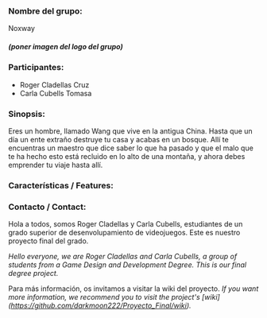 
### Nombre del grupo:
Noxway 

##### (poner imagen del logo del grupo)

### Participantes:
* Roger Cladellas Cruz
* Carla Cubells Tomasa

### Sinopsis:
Eres un hombre, llamado Wang que vive en la antigua China. Hasta que un día un ente extraño destruye tu casa y acabas en un bosque. Allí te encuentras un maestro que dice saber lo que ha pasado y que el malo que te ha hecho esto está recluido en lo alto de una montaña, y ahora debes emprender tu viaje hasta allí.

### Características / Features:

### Contacto / Contact: 

Hola a todos, somos Roger Cladellas y Carla Cubells, estudiantes de un grado superior de desenvolupamiento de videojuegos. 
Este es nuestro proyecto final del grado.

*Hello everyone, we are Roger Cladellas and Carla Cubells, a group of students from a Game Design and Development Degree. This is our final degree project.*

Para más información, os invitamos a visitar la wiki del proyecto. 
*If you want more information, we recommend you to visit the project's [wiki] (https://github.com/darkmoon222/Proyecto_Final/wiki).*



